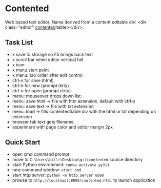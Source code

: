 # Contented

Web based text editor. Name derived from a content editable div: &lt;div class="editor" <u>contented</u>itable&gt;&lt;/div&gt;.

## Task List

- x save to storage so F5 brings back text
- x scroll bar when editor vertical full
- x icon
- x menu start point
- x menu: tab order after edit control
- ctrl-s for save (html)
- ctrl-n for new (prompt dirty)
- ctrl-o for open (prompt dirty)
- menu: mouseover drops down list:
- menu: save html -> file with htm extension, default with ctrl-s
- menu: save text -> file with txt extension
- menu: load -> fills contenteditable div with the html or txt depending on extension
- browser tab text gets filename
- experiment with page color and editor margin 2px

## Quick Start

- open cmd command prompt
- move to `C:\Users\billr\Desktop\git\contented` source directory
- start Python environment: `conda activate py311`
- new command window: `start cmd`
- start http server: `python -m http.server 8098`
- browse to `http://localhost:8098/contented.html` to launch application

